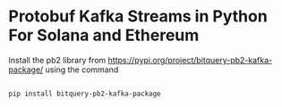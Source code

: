 # Protobuf Kafka Streams in Python For Solana and Ethereum

Install the pb2 library from https://pypi.org/project/bitquery-pb2-kafka-package/ using the command

```

pip install bitquery-pb2-kafka-package

```

